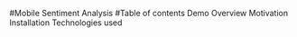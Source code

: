 #Mobile Sentiment Analysis
#Table of contents
Demo
Overview
Motivation
Installation
Technologies used
